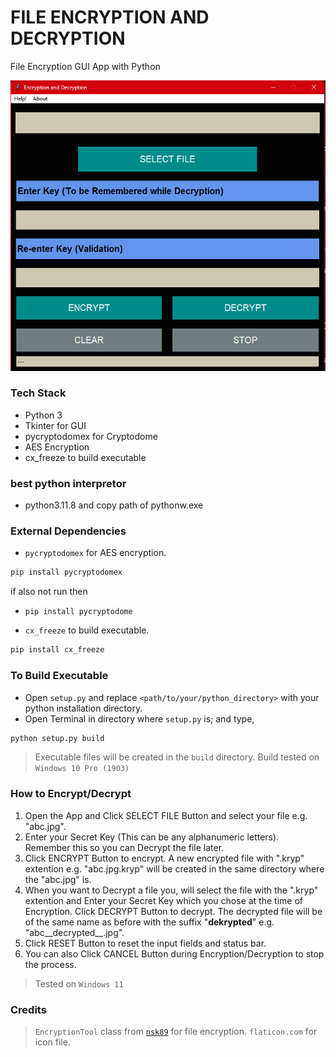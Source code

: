 # FILE ENCRYPTION AND DECRYPTION

File Encryption GUI App with Python

![Screenshot](encryption.png)

### Tech Stack
* Python 3
* Tkinter for GUI
* pycryptodomex for Cryptodome
* AES Encryption
* cx_freeze to build executable

### best python interpretor
* python3.11.8 and copy path of pythonw.exe 

### External Dependencies
* `pycryptodomex` for AES encryption.
```sh
pip install pycryptodomex
```
if also not run then 
* `pip install pycryptodome` 

* `cx_freeze` to build executable.
```sh
pip install cx_freeze
```

### To Build Executable
* Open `setup.py` and replace `<path/to/your/python_directory>` with your python installation directory.
* Open Terminal in directory where `setup.py` is; and type,
```sh
python setup.py build
```
> Executable files will be created in the `build` directory.
> Build tested on `Windows 10 Pro (1903)`

### How to Encrypt/Decrypt
1. Open the App and Click SELECT FILE Button and select your file e.g. "abc.jpg".
2. Enter your Secret Key (This can be any alphanumeric letters). Remember this so you can Decrypt the file later.
3. Click ENCRYPT Button to encrypt. A new encrypted file with ".kryp" extention e.g. "abc.jpg.kryp" will be created in the same directory where the "abc.jpg" is.
4. When you want to Decrypt a file you, will select the file with the ".kryp" extention and Enter your Secret Key which you chose at the time of Encryption. Click DECRYPT Button to decrypt. The decrypted file will be of the same name as before with the suffix "__dekrypted__" e.g. "abc__decrypted__.jpg".
5. Click RESET Button to reset the input fields and status bar.
6. You can also Click CANCEL Button during Encryption/Decryption to stop the process.
> Tested on `Windows 11`

### Credits
> `EncryptionTool` class from [`nsk89`]([https://github.com/nsk89](https://github.com/ROHAN0011/EncrypC)) for file encryption.
> `flaticon.com` for icon file.
